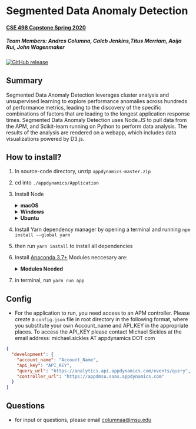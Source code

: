 # Segmented Data Anomaly Detection 
#### [CSE 498 Capstone Spring 2020](https://www.cse.msu.edu/~cse498/2020-01/projects/appdynamics/)
##### **Team Members**: Andres Columna, Caleb Jenkins,Titus Merriam, Aoija Rui, John Wagenmaker
[![GitHub release](https://img.shields.io/github/release/Homebrew/brew.svg)](https://github.com/aecolumna/appdynamics)

## Summary
Segmented Data Anomaly Detection leverages cluster analysis and unsupervised learning to explore performance anomalies across hundreds  of  performance  metrics,  leading  to  the  discovery  of  the specific  combinations  of  factors  that  are  leading  to  the  longest application response times.  Segmented Data Anomaly Detection uses Node.JS to pull data from the APM, and Scikit-learn running on Python to perform data analysis.  The  results  of  the  analysis  are  rendered  on  a  webapp, which includes data visualizations powered by D3.js.

## How to install?
1. In source-code directory, unzip `appdynamics-master.zip`
2. cd into `./appdynamics/Application`
1. Install Node

    <details>
     <summary><b>macOS</b></summary>
     <ol>
       <li>
         In the terminal, install XCode (developer tools built by Apple)  with
         <code>xcode-select --install</code>
       </li>
       <li>
         In the terminal, install Node and NPM with
         <code>brew install node</code>
       </li>
     </ol>
   </details>
   <details>
     <summary><b>Windows</b></summary>
     <ol>
       <li>
         Download the installer for the “current” version of Node from 
         <a href="https://nodejs.org/en/" target="_blank">
           their downloads page
         </a>
       </li>
       <li>
         Follow the instructions in the installer, without changing any options (unless you really know what you're doing)
       </li>
       <li>
         Restart your computer
       </li>
     </ol>
   </details>
   <details>
     <summary><b>Ubuntu</b></summary>
     <ol>
       <li>
         In the terminal, install some extra devtools with 
         <code>sudo apt-get install build-essential curl m4 ruby texinfo libbz2-dev libcurl4-openssl-dev libexpat-dev libncurses-dev zlib1g-dev</code>
       </li>
       <li>
         In the terminal, install Linuxbrew (a package manager for <em>more</em> developers tools on Linux) with
         <a href="http://linuxbrew.sh/" target="_blank">
           these instructions
         </a>
       </li>
       <li>
         In the terminal, install Node and NPM with
         <code>brew install node</code>
       </li>
     </ol>
   </details>
2. Install Yarn dependency manager by opening a terminal and running `npm install --global yarn`
3. then run `yarn install` to install all dependencies
4. Install [Anaconda 3.7+](https://www.anaconda.com/distribution/#download-section) Modules neccesary are:
   <details>
        <summary><b>Modules Needed</b></summary>
        <ol>
          <li>
            Scikit-Learn
          </li>
          <li>
            Pandas
          </li>
          <li> Numpy</li>
          <li>Graphviz</li>
         <li>
        Seaborn
        </li>
        </ol>
      </details>

5. in terminal, run `yarn run app`

## Config

* For the application to run, you need access to an APM controller. Please create a `config.json` file in root directory in the following format, where you substitute your own Account_name and API_KEY in the appropriate places. To access the API_KEY please contact Michael Sickles at the email address: michael.sickles AT appdynamics DOT com

```json
{
  "development": {
    "account_name": "Account_Name",
    "api_key": "API_KEY",
    "query_url": "https://analytics.api.appdynamics.com/events/query",
    "controller_url": "https://appdmsu.saas.appdynamics.com"
  }
}
```

## Questions
* for input or questions, please email columnaa@msu.edu
    

    

